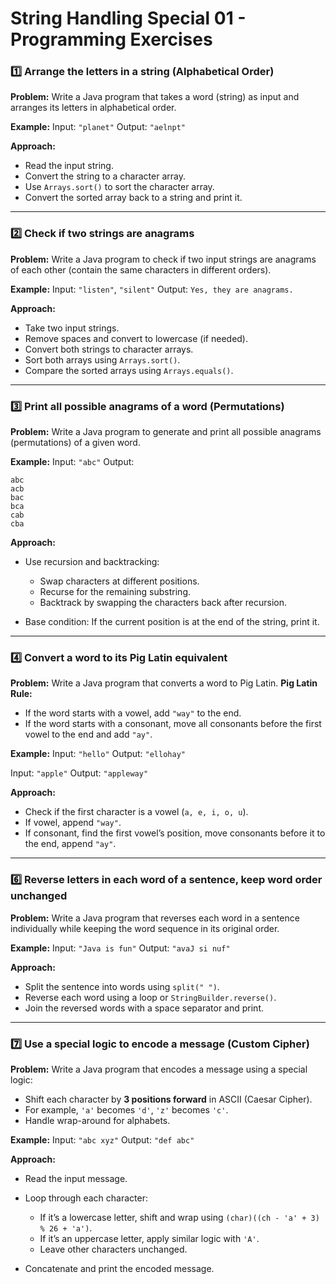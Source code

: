 # **String Handling Special 01 - Programming Exercises**

### 1️⃣ **Arrange the letters in a string (Alphabetical Order)**

**Problem:**
Write a Java program that takes a word (string) as input and arranges its letters in alphabetical order.

**Example:**
Input: `"planet"`
Output: `"aelnpt"`

**Approach:**

* Read the input string.
* Convert the string to a character array.
* Use `Arrays.sort()` to sort the character array.
* Convert the sorted array back to a string and print it.

---

### 2️⃣ **Check if two strings are anagrams**

**Problem:**
Write a Java program to check if two input strings are anagrams of each other (contain the same characters in different orders).

**Example:**
Input: `"listen"`, `"silent"`
Output: `Yes, they are anagrams.`

**Approach:**

* Take two input strings.
* Remove spaces and convert to lowercase (if needed).
* Convert both strings to character arrays.
* Sort both arrays using `Arrays.sort()`.
* Compare the sorted arrays using `Arrays.equals()`.

---

### 3️⃣ **Print all possible anagrams of a word (Permutations)**

**Problem:**
Write a Java program to generate and print all possible anagrams (permutations) of a given word.

**Example:**
Input: `"abc"`
Output:

```
abc  
acb  
bac  
bca  
cab  
cba  
```

**Approach:**

* Use recursion and backtracking:

  * Swap characters at different positions.
  * Recurse for the remaining substring.
  * Backtrack by swapping the characters back after recursion.
* Base condition: If the current position is at the end of the string, print it.

---

### 4️⃣ **Convert a word to its Pig Latin equivalent**

**Problem:**
Write a Java program that converts a word to Pig Latin.
**Pig Latin Rule:**

* If the word starts with a vowel, add `"way"` to the end.
* If the word starts with a consonant, move all consonants before the first vowel to the end and add `"ay"`.

**Example:**
Input: `"hello"`
Output: `"ellohay"`

Input: `"apple"`
Output: `"appleway"`

**Approach:**

* Check if the first character is a vowel (`a, e, i, o, u`).
* If vowel, append `"way"`.
* If consonant, find the first vowel’s position, move consonants before it to the end, append `"ay"`.

---

### 6️⃣ **Reverse letters in each word of a sentence, keep word order unchanged**

**Problem:**
Write a Java program that reverses each word in a sentence individually while keeping the word sequence in its original order.

**Example:**
Input: `"Java is fun"`
Output: `"avaJ si nuf"`

**Approach:**

* Split the sentence into words using `split(" ")`.
* Reverse each word using a loop or `StringBuilder.reverse()`.
* Join the reversed words with a space separator and print.

---

### 7️⃣ **Use a special logic to encode a message (Custom Cipher)**

**Problem:**
Write a Java program that encodes a message using a special logic:

* Shift each character by **3 positions forward** in ASCII (Caesar Cipher).
* For example, `'a'` becomes `'d'`, `'z'` becomes `'c'`.
* Handle wrap-around for alphabets.

**Example:**
Input: `"abc xyz"`
Output: `"def abc"`

**Approach:**

* Read the input message.
* Loop through each character:

  * If it’s a lowercase letter, shift and wrap using `(char)((ch - 'a' + 3) % 26 + 'a')`.
  * If it’s an uppercase letter, apply similar logic with `'A'`.
  * Leave other characters unchanged.
* Concatenate and print the encoded message.


